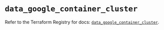# `data_google_container_cluster`

Refer to the Terraform Registry for docs: [`data_google_container_cluster`](https://registry.terraform.io/providers/hashicorp/google/5.38.0/docs/data-sources/container_cluster).
